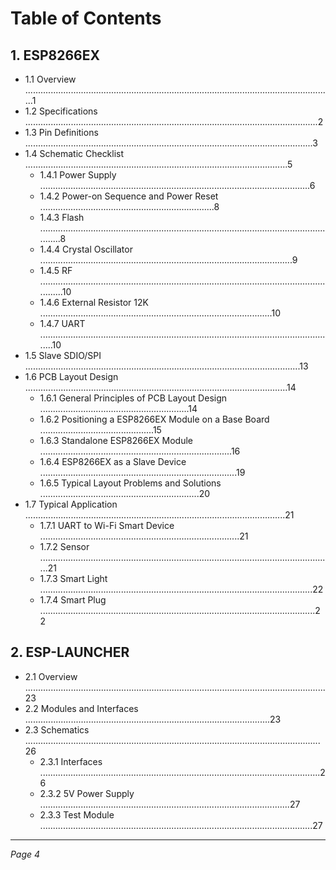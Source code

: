 # Table of Contents

## 1. ESP8266EX

- 1.1 Overview ..........................................................................................................................1
- 1.2 Specifications ....................................................................................................................2
- 1.3 Pin Definitions ..................................................................................................................3
- 1.4 Schematic Checklist ........................................................................................................5
  - 1.4.1 Power Supply ...........................................................................................................6
  - 1.4.2 Power-on Sequence and Power Reset .....................................................................8
  - 1.4.3 Flash .........................................................................................................................8
  - 1.4.4 Crystal Oscillator ....................................................................................................9
  - 1.4.5 RF ..........................................................................................................................10
  - 1.4.6 External Resistor 12K ............................................................................................10
  - 1.4.7 UART ......................................................................................................................10
- 1.5 Slave SDIO/SPI .............................................................................................................13
- 1.6 PCB Layout Design ........................................................................................................14
  - 1.6.1 General Principles of PCB Layout Design ...........................................................14
  - 1.6.2 Positioning a ESP8266EX Module on a Base Board .............................................15
  - 1.6.3 Standalone ESP8266EX Module ............................................................................16
  - 1.6.4 ESP8266EX as a Slave Device ..............................................................................19
  - 1.6.5 Typical Layout Problems and Solutions ...............................................................20
- 1.7 Typical Application .......................................................................................................21
  - 1.7.1 UART to Wi-Fi Smart Device ...............................................................................21
  - 1.7.2 Sensor ....................................................................................................................21
  - 1.7.3 Smart Light ............................................................................................................22
  - 1.7.4 Smart Plug .............................................................................................................22

## 2. ESP-LAUNCHER

- 2.1 Overview .......................................................................................................................23
- 2.2 Modules and Interfaces .................................................................................................23
- 2.3 Schematics .....................................................................................................................26
  - 2.3.1 Interfaces ...............................................................................................................26
  - 2.3.2 5V Power Supply ...................................................................................................27
  - 2.3.3 Test Module ............................................................................................................27

---

*Page 4*